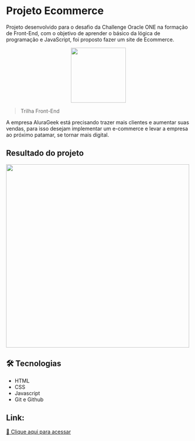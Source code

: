 # Projeto Ecommerce
Projeto desenvolvido para o desafio da Challenge Oracle ONE na formação de Front-End, com o objetivo de aprender o básico da lógica de programação e JavaScript, foi proposto fazer um site de Ecommerce.


<p align="center">
<img width="150" src="https://i.imgur.com/lcL9KM2.png">
  


>Trilha Front-End

A empresa AluraGeek está precisando trazer mais clientes e aumentar suas vendas, para isso desejam implementar um e-commerce e levar a empresa ao próximo patamar, se tornar mais digital.



## Resultado do projeto


<img width="500" src="https://i.imgur.com/A3P1rpD.png">

  
## 🛠 Tecnologias

- HTML
- CSS
- Javascript
- Git e Github


## Link:
[🔗 Clique aqui para acessar](https://beatrisantunes.github.io/Projeto-Ecommerce-Alura)



